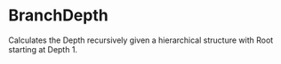 # BranchDepth
Calculates the Depth recursively given a hierarchical structure with Root starting at Depth 1.
